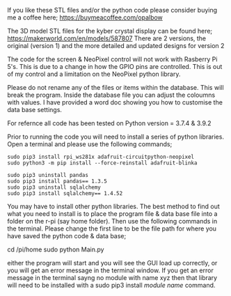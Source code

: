 If you like these STL files and/or the python code please consider buying me a coffee here;
https://buymeacoffee.com/opalbow

The 3D model STL files for the kyber crystal display can be found here;
https://makerworld.com/en/models/587807
There are 2 versions, the original (version 1) and the more detailed and updated designs for version 2

The code for the screen & NeoPixel control will not work with Rasberry Pi 5's. This is due to a change in how the GPIO pins are controlled. This is out of my control and a limitation on the NeoPixel python library.

Please do not rename any of the files or items within the database. This will break the program. Inside the database file you can adjust the coloumns with values. I have provided a word doc showing you how to customise the data base settings.

For refernce all code has been tested on Python version = 3.7.4 & 3.9.2

Prior to running the code you will need to install a series of python libraries. Open a terminal and please use the following commands;

	sudo pip3 install rpi_ws281x adafruit-circuitpython-neopixel
	sudo python3 -m pip install --force-reinstall adafruit-blinka

	sudo pip3 uninstall pandas
	sudo pip3 install pandas== 1.3.5
	sudo pip3 uninstall sqlalchemy
	sudo pip3 install sqlalchemy== 1.4.52

You may have to install other python libraries. The best method to find out what you need to install is to place the program file & data base file into a folder on the r-pi (say home folder). Then use the following commands in the terminal. Please change the first line to be the file path for where you have saved the python code & data base;

cd /pi/home 
sudo python Main.py

either the program will start and you will see the GUI load up correctly, or you will get an error message in the terminal window. If you get an error message in the terminal sayng no module with name xyz then that library will need to be installed with a sudo pip3 install *module name* command.
